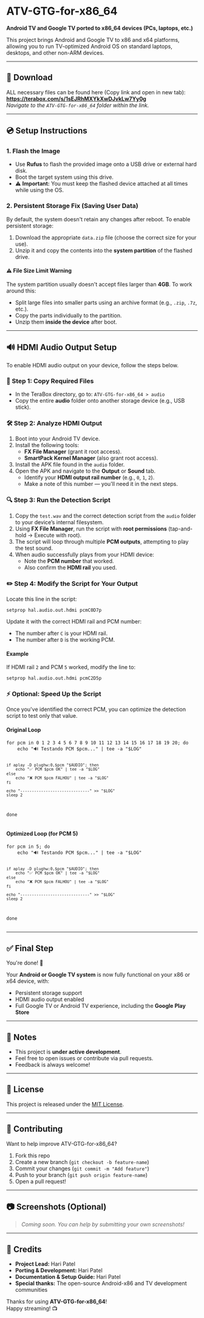 

  <h1>ATV-GTG-for-x86_64</h1>
  <p><strong>Android TV and Google TV ported to x86_64 devices (PCs, laptops, etc.)</strong></p>

  <p>This project brings Android and Google TV to x86 and x64 platforms, allowing you to run TV-optimized Android OS on standard laptops, desktops, and other non-ARM devices.</p>

<hr>

<h2>🔗 Download</h2>
<p>
  ALL necessary files can be found here (Copy link and open in new tab):
  <strong>
    <a href="https://terabox.com/s/1sEJRhMXYkXwDJvkLw7Yy0g" target="_blank" rel="noopener noreferrer">
      https://terabox.com/s/1sEJRhMXYkXwDJvkLw7Yy0g
    </a>
  </strong>
  <br>
  <em>Navigate to the <code>ATV-GTG-for-x86_64</code> folder within the link.</em>
</p>

<hr>


  <h2>💿 Setup Instructions</h2>

  <h3>1. Flash the Image</h3>
  <ul>
    <li>Use <strong>Rufus</strong> to flash the provided image onto a USB drive or external hard disk.</li>
    <li>Boot the target system using this drive.</li>
    <li>⚠️ <strong>Important:</strong> You must keep the flashed device attached at all times while using the OS.</li>
  </ul>

  <h3>2. Persistent Storage Fix (Saving User Data)</h3>
  <p>By default, the system doesn't retain any changes after reboot. To enable persistent storage:</p>
  <ol>
    <li>Download the appropriate <code>data.zip</code> file (choose the correct size for your use).</li>
    <li>Unzip it and copy the contents into the <strong>system partition</strong> of the flashed drive.</li>
  </ol>

  <h4>⚠️ File Size Limit Warning</h4>
  <p>The system partition usually doesn't accept files larger than <strong>4GB</strong>. To work around this:</p>
  <ul>
    <li>Split large files into smaller parts using an archive format (e.g., <code>.zip</code>, <code>.7z</code>, etc.).</li>
    <li>Copy the parts individually to the partition.</li>
    <li>Unzip them <strong>inside the device</strong> after boot.</li>
  </ul>

  <hr>

  <h2>🔊 HDMI Audio Output Setup</h2>
  <p>To enable HDMI audio output on your device, follow the steps below.</p>

  <h3>📁 Step 1: Copy Required Files</h3>
  <ul>
    <li>In the TeraBox directory, go to: <code>ATV-GTG-for-x86_64 &gt; audio</code></li>
    <li>Copy the entire <strong>audio</strong> folder onto another storage device (e.g., USB stick).</li>
  </ul>

  <h3>🛠 Step 2: Analyze HDMI Output</h3>
  <ol>
    <li>Boot into your Android TV device.</li>
    <li>Install the following tools:
      <ul>
        <li><strong>FX File Manager</strong> (grant it root access).</li>
        <li><strong>SmartPack Kernel Manager</strong> (also grant root access).</li>
      </ul>
    </li>
    <li>Install the APK file found in the <code>audio</code> folder.</li>
    <li>Open the APK and navigate to the <strong>Output</strong> or <strong>Sound</strong> tab.
      <ul>
        <li>Identify your <strong>HDMI output rail number</strong> (e.g., <code>0</code>, <code>1</code>, <code>2</code>).</li>
        <li>Make a note of this number — you'll need it in the next steps.</li>
      </ul>
    </li>
  </ol>

  <h3>🔍 Step 3: Run the Detection Script</h3>
  <ol>
    <li>Copy the <code>test.wav</code> and the correct detection script from the <code>audio</code> folder to your device’s internal filesystem.</li>
    <li>Using <strong>FX File Manager</strong>, run the script with <strong>root permissions</strong> (tap-and-hold → Execute with root).</li>
    <li>The script will loop through multiple <strong>PCM outputs</strong>, attempting to play the test sound.</li>
    <li>When audio successfully plays from your HDMI device:
      <ul>
        <li>Note the <strong>PCM number</strong> that worked.</li>
        <li>Also confirm the <strong>HDMI rail</strong> you used.</li>
      </ul>
    </li>
  </ol>

  <h3>✏️ Step 4: Modify the Script for Your Output</h3>
  <p>Locate this line in the script:</p>
  <pre><code>setprop hal.audio.out.hdmi pcmC0D7p</code></pre>

  <p>Update it with the correct HDMI rail and PCM number:</p>
  <ul>
    <li>The number after <code>C</code> is your HDMI rail.</li>
    <li>The number after <code>D</code> is the working PCM.</li>
  </ul>

  <h4>Example</h4>
  <p>If HDMI rail <code>2</code> and PCM <code>5</code> worked, modify the line to:</p>
  <pre><code>setprop hal.audio.out.hdmi pcmC2D5p</code></pre>

  <h3>⚡ Optional: Speed Up the Script</h3>
  <p>Once you've identified the correct PCM, you can optimize the detection script to test only that value.</p>

  <h4>Original Loop</h4>
  <pre><code>for pcm in 0 1 2 3 4 5 6 7 8 9 10 11 12 13 14 15 16 17 18 19 20; do
    echo "🔊 Testando PCM $pcm..." | tee -a "$LOG"

    if aplay -D plughw:0,$pcm "$AUDIO"; then
        echo "✅ PCM $pcm OK" | tee -a "$LOG"
    else
        echo "❌ PCM $pcm FALHOU" | tee -a "$LOG"
    fi

    echo "------------------------------" >> "$LOG"
    sleep 2
done</code></pre>

  <h4>Optimized Loop (for PCM 5)</h4>
  <pre><code>for pcm in 5; do
    echo "🔊 Testando PCM $pcm..." | tee -a "$LOG"

    if aplay -D plughw:0,$pcm "$AUDIO"; then
        echo "✅ PCM $pcm OK" | tee -a "$LOG"
    else
        echo "❌ PCM $pcm FALHOU" | tee -a "$LOG"
    fi

    echo "------------------------------" >> "$LOG"
    sleep 2
done</code></pre>

  <hr>

  <h2>✅ Final Step</h2>
  <p>You're done! 🎉</p>
  <p>Your <strong>Android or Google TV system</strong> is now fully functional on your x86 or x64 device, with:</p>
  <ul>
    <li>Persistent storage support</li>
    <li>HDMI audio output enabled</li>
    <li>Full Google TV or Android TV experience, including the <strong>Google Play Store</strong></li>
  </ul>

  <hr>

  <h2>📌 Notes</h2>
  <ul>
    <li>This project is <strong>under active development</strong>.</li>
    <li>Feel free to open issues or contribute via pull requests.</li>
    <li>Feedback is always welcome!</li>
  </ul>

  <hr>

  <h2>📜 License</h2>
  <p>This project is released under the <a href="#">MIT License</a>.</p>

  <hr>

  <h2>🤝 Contributing</h2>
  <p>Want to help improve ATV-GTG-for-x86_64?</p>
  <ol>
    <li>Fork this repo</li>
    <li>Create a new branch (<code>git checkout -b feature-name</code>)</li>
    <li>Commit your changes (<code>git commit -m "Add feature"</code>)</li>
    <li>Push to your branch (<code>git push origin feature-name</code>)</li>
    <li>Open a pull request!</li>
  </ol>

  <hr>

  <h2>📷 Screenshots (Optional)</h2>
  <blockquote>
    <p><em>Coming soon. You can help by submitting your own screenshots!</em></p>
  </blockquote>

  <hr>

  <h2>👥 Credits</h2>
  <ul>
    <li><strong>Project Lead:</strong> Hari Patel</li>
    <li><strong>Porting & Development:</strong> Hari Patel</li>
    <li><strong>Documentation & Setup Guide:</strong> Hari Patel</li>
    <li><strong>Special thanks:</strong> The open-source Android-x86 and TV development communities</li>
  </ul>

  <p>Thanks for using <strong>ATV-GTG-for-x86_64</strong>!<br>
  Happy streaming! 📺</p>

</body>
</html>
